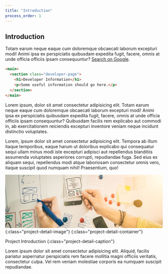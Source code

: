 ```yaml
---
title: "Introduction"
process_order: 1
---
```

## Introduction

Totam earum neque eaque cum doloremque obcaecati laborum excepturi modi! Animi ipsa ex perspiciatis quibusdam expedita fugit, facere, omnis at unde officia officiis ipsam consequuntur? [Search on Google](https://www.google.com).

```html
<main>
  <section class="developer-page">
    <h1>Developer Information</h1>
    <p>Some useful information should go here.</p>
  </section>
</main>
```

Lorem ipsum, dolor sit amet consectetur adipisicing elit. Totam earum neque eaque cum doloremque obcaecati laborum excepturi modi! Animi ipsa ex perspiciatis quibusdam expedita fugit, facere, omnis at unde officia officiis ipsam consequuntur? Quibusdam facilis rem explicabo aut commodi in, ab exercitationem reiciendis excepturi inventore veniam neque incidunt distinctio voluptates.

Lorem, ipsum dolor sit amet consectetur adipisicing elit. Tempora ab illum itaque temporibus, eaque harum ut doloribus explicabo qui consequatur sequi ullam minus modi iste excepturi adipisci aut repellendus blanditiis assumenda voluptates asperiores corrupti, repudiandae fuga. Sed eius ex aliquam sequi, repellendus modi atque laboriosam consectetur omnis vero, itaque suscipit quod numquam nihil! Praesentium, quo!

![Project Introduction](../../assets/img/stock-3.jpg){:class="project-detail-image"}
{:class="project-detail-container"}

Project Introduction
{:class="project-detail-caption"}

Lorem ipsum dolor sit amet consectetur adipisicing elit. Aliquid, facilis pariatur aspernatur perspiciatis rem facere mollitia magni officiis veritatis, consectetur culpa. Vel rem veniam molestiae corporis ea numquam suscipit repudiandae.